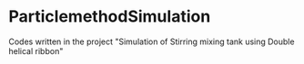 # ParticlemethodSimulation
Codes written in the project "Simulation of Stirring mixing tank using Double helical ribbon" 
